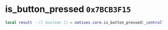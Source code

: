# is_button_pressed `0x7BCB3F15`

```lua
local result --[[ boolean ]] = natives.core.is_button_pressed(_controller --[[ number ]], _button --[[ number ]])
```